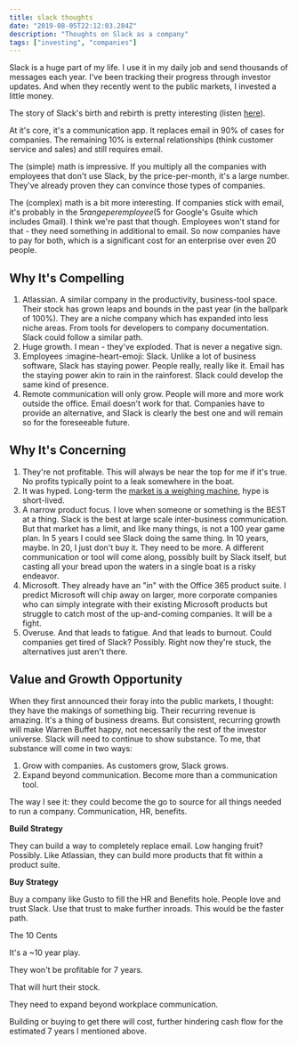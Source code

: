 ```yaml
---
title: slack thoughts
date: "2019-08-05T22:12:03.284Z"
description: "Thoughts on Slack as a company"
tags: ["investing", "companies"]
---
```


Slack is a huge part of my life. I use it in my daily job and send thousands of messages each year. I've been tracking their progress through investor updates. And when they recently went to the public markets, I invested a little money.

The story of Slack's birth and rebirth is pretty interesting (listen [here](https://www.npr.org/2018/07/27/633164558/slack-flickr-stewart-butterfield)).

At it's core, it's a communication app. It replaces email in 90% of cases for companies. The remaining 10% is external relationships (think customer service and sales) and still requires email.

The (simple) math is impressive. If you multiply all the companies with employees that don't use Slack, by the price-per-month, it's a large number. They've already proven they can convince those types of companies.

The (complex) math is a bit more interesting. If companies stick with email, it's probably in the $5 range per employee ($5 for Google's Gsuite which includes Gmail). I think we're past that though. Employees won't stand for that - they need something in additional to email. So now companies have to pay for both, which is a significant cost for an enterprise over even 20 people.

## Why It's Compelling

1. Atlassian. A similar company in the productivity, business-tool space. Their stock has grown leaps and bounds in the past year (in the ballpark of 100%). They are a niche company which has expanded into less niche areas. From tools for developers to company documentation. Slack could follow a similar path.
2. Huge growth. I mean - they've exploded. That is never a negative sign.
3. Employees :imagine-heart-emoji: Slack. Unlike a lot of business software, Slack has staying power. People really, really like it. Email has the staying power akin to rain in the rainforest. Slack could develop the same kind of presence.
4. Remote communication will only grow. People will more and more work outside the office. Email doesn't work for that. Companies have to provide an alternative, and Slack is clearly the best one and will remain so for the foreseeable future.

## Why It's Concerning

1. They're not profitable. This will always be near the top for me if it's true. No profits typically point to a leak somewhere in the boat.
2. It was hyped. Long-term the [market is a weighing machine](https://news.morningstar.com/classroom2/course.asp?docId=142901&page=7), hype is short-lived.
3. A narrow product focus. I love when someone or something is the BEST at a thing. Slack is the best at large scale inter-business communication. But that market has a limit, and like many things, is not a 100 year game plan. In 5 years I could see Slack doing the same thing. In 10 years, maybe. In 20, I just don't buy it. They need to be more. A different communication or tool will come along, possibly built by Slack itself, but casting all your bread upon the waters in a single boat is a risky endeavor.
4. Microsoft. They already have an "in" with the Office 365 product suite. I predict Microsoft will chip away on larger, more corporate companies who can simply integrate with their existing Microsoft products but struggle to catch most of the up-and-coming companies. It will be a fight.
5. Overuse. And that leads to fatigue. And that leads to burnout. Could companies get tired of Slack? Possibly. Right now they're stuck, the alternatives just aren't there.

## Value and Growth Opportunity

When they first announced their foray into the public markets, I thought: they have the makings of something big. Their recurring revenue is amazing. It's a thing of business dreams. But consistent, recurring growth will make Warren Buffet happy, not necessarily the rest of the investor universe. Slack will need to continue to show substance. To me, that substance will come in two ways:

1. Grow with companies. As customers grow, Slack grows.
2. Expand beyond communication. Become more than a communication tool.

The way I see it: they could become the go to source for all things needed to run a company. Communication, HR, benefits.

**Build Strategy**

They can build a way to completely replace email. Low hanging fruit? Possibly. Like Atlassian, they can build more products that fit within a product suite.

**Buy Strategy**

Buy a company like Gusto to fill the HR and Benefits hole. People love and trust Slack. Use that trust to make further inroads. This would be the faster path.

The 10 Cents

It's a ~10 year play.

They won't be profitable for 7 years.

That will hurt their stock.

They need to expand beyond workplace communication.

Building or buying to get there will cost, further hindering cash flow for the estimated 7 years I mentioned above.